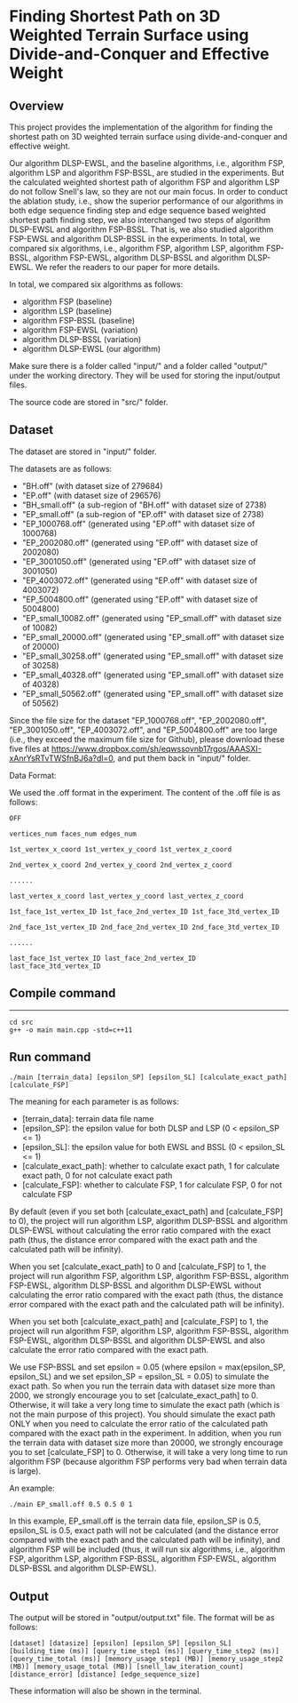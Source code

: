 # Finding Shortest Path on 3D Weighted Terrain Surface using Divide-and-Conquer and Effective Weight

## Overview

This project provides the implementation of the algorithm for finding the shortest path on 3D weighted terrain surface using divide-and-conquer and effective weight.

Our algorithm DLSP-EWSL, and the baseline algorithms, i.e., algorithm FSP, algorithm LSP and algorithm FSP-BSSL, are studied in the experiments. But the calculated weighted shortest path of algorithm FSP and algorithm LSP do not follow Snell's law, so they are not our main focus. In order to conduct the ablation study, i.e., show the superior performance of our algorithms in both edge sequence finding step and edge sequence based weighted shortest path finding step, we also interchanged two steps of algorithm DLSP-EWSL and algorithm FSP-BSSL. That is, we also studied algorithm FSP-EWSL and algorithm DLSP-BSSL in the experiments. In total, we compared six algorithms, i.e., algorithm FSP, algorithm LSP, algorithm FSP-BSSL, algorithm FSP-EWSL, algorithm DLSP-BSSL and algorithm DLSP-EWSL. We refer the readers to our paper for more details.

In total, we compared six algorithms as follows:

- algorithm FSP (baseline)
- algorithm LSP (baseline)
- algorithm FSP-BSSL (baseline)
- algorithm FSP-EWSL (variation)
- algorithm DLSP-BSSL (variation)
- algorithm DLSP-EWSL (our algorithm)

Make sure there is a folder called "input/" and a folder called "output/" under the working directory. They will be used for storing the input/output files.

The source code are stored in "src/" folder.

## Dataset

The dataset are stored in "input/" folder.

The datasets are as follows:

- "BH.off" (with dataset size of 279684)
- "EP.off" (with dataset size of 296576)
- "BH_small.off" (a sub-region of "BH.off" with dataset size of 2738)
- "EP_small.off" (a sub-region of "EP.off" with dataset size of 2738)
- "EP_1000768.off" (generated using "EP.off" with dataset size of 1000768)
- "EP_2002080.off" (generated using "EP.off" with dataset size of 2002080)
- "EP_3001050.off" (generated using "EP.off" with dataset size of 3001050)
- "EP_4003072.off" (generated using "EP.off" with dataset size of 4003072)
- "EP_5004800.off" (generated using "EP.off" with dataset size of 5004800)
- "EP_small_10082.off" (generated using "EP_small.off" with dataset size of 10082)
- "EP_small_20000.off" (generated using "EP_small.off" with dataset size of 20000)
- "EP_small_30258.off" (generated using "EP_small.off" with dataset size of 30258)
- "EP_small_40328.off" (generated using "EP_small.off" with dataset size of 40328)
- "EP_small_50562.off" (generated using "EP_small.off" with dataset size of 50562)

Since the file size for the dataset "EP_1000768.off", "EP_2002080.off", "EP_3001050.off", "EP_4003072.off", and "EP_5004800.off" are too large (i.e., they exceed the maximum file size for Github), please download these five files at https://www.dropbox.com/sh/eqwssovnb17rgos/AAASXI-xAnrYsRTvTWSfnBJ6a?dl=0, and put them back in "input/" folder.

Data Format:

We used the .off format in the experiment. The content of the .off file is as follows:

```
OFF

vertices_num faces_num edges_num

1st_vertex_x_coord 1st_vertex_y_coord 1st_vertex_z_coord

2nd_vertex_x_coord 2nd_vertex_y_coord 2nd_vertex_z_coord

......

last_vertex_x_coord last_vertex_y_coord last_vertex_z_coord

1st_face_1st_vertex_ID 1st_face_2nd_vertex_ID 1st_face_3td_vertex_ID

2nd_face_1st_vertex_ID 2nd_face_2nd_vertex_ID 2nd_face_3td_vertex_ID

......

last_face_1st_vertex_ID last_face_2nd_vertex_ID last_face_3td_vertex_ID
```

## Compile command
---
```
cd src
g++ -o main main.cpp -std=c++11
```

## Run command

```
./main [terrain_data] [epsilon_SP] [epsilon_SL] [calculate_exact_path] [calculate_FSP]
```

The meaning for each parameter is as follows:

- [terrain_data]: terrain data file name
- [epsilon_SP]: the epsilon value for both DLSP and LSP (0 < epsilon_SP <= 1)
- [epsilon_SL]: the epsilon value for both EWSL and BSSL (0 < epsilon_SL <= 1)
- [calculate_exact_path]: whether to calculate exact path, 1 for calculate exact path, 0 for not calculate exact path
- [calculate_FSP]: whether to calculate FSP, 1 for calculate FSP, 0 for not calculate FSP

By default (even if you set both [calculate_exact_path] and [calculate_FSP] to 0), the project will run algorithm LSP, algorithm DLSP-BSSL and algorithm DLSP-EWSL without calculating the error ratio compared with the exact path (thus, the distance error compared with the exact path and the calculated path will be infinity).

When you set [calculate_exact_path] to 0 and [calculate_FSP] to 1, the project will run algorithm FSP, algorithm LSP, algorithm FSP-BSSL, algorithm FSP-EWSL, algorithm DLSP-BSSL and algorithm DLSP-EWSL without calculating the error ratio compared with the exact path (thus, the distance error compared with the exact path and the calculated path will be infinity).

When you set both [calculate_exact_path] and [calculate_FSP] to 1, the project will run algorithm FSP, algorithm LSP, algorithm FSP-BSSL, algorithm FSP-EWSL, algorithm DLSP-BSSL and algorithm DLSP-EWSL and also calculate the error ratio compared with the exact path.

We use FSP-BSSL and set epsilon = 0.05 (where epsilon = max(epsilon_SP, epsilon_SL) and we set epsilon_SP = epsilon_SL = 0.05) to simulate the exact path. So when you run the terrain data with dataset size more than 2000, we strongly encourage you to set [calculate_exact_path] to 0. Otherwise, it will take a very long time to simulate the exact path (which is not the main purpose of this project). You should simulate the exact path ONLY when you need to calculate the error ratio of the calculated path compared with the exact path in the experiment. In addition, when you run the terrain data with dataset size more than 20000, we strongly encourage you to set [calculate_FSP] to 0. Otherwise, it will take a very long time to run algorithm  FSP (because algorithm FSP performs very bad when terrain data is large).

An example:

```
./main EP_small.off 0.5 0.5 0 1
```

In this example, EP_small.off is the terrain data file, epsilon_SP is 0.5, epsilon_SL is 0.5, exact path will not be calculated (and the distance error compared with the exact path and the calculated path will be infinity), and algorithm FSP will be included (thus, it will run six algorithms, i.e., algorithm FSP, algorithm LSP, algorithm FSP-BSSL, algorithm FSP-EWSL, algorithm DLSP-BSSL and algorithm DLSP-EWSL).

## Output

The output will be stored in "output/output.txt" file. The format will be as follows:

```
[dataset] [datasize] [epsilon] [epsilon_SP] [epsilon_SL] [building_time (ms)] [query_time_step1 (ms)] [query_time_step2 (ms)] [query_time_total (ms)] [memory_usage_step1 (MB)] [memory_usage_step2 (MB)] [memory_usage_total (MB)] [snell_law_iteration_count] [distance_error] [distance] [edge_sequence_size]
```

These information will also be shown in the terminal. 

